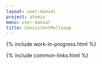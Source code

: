 ```yaml
---
layout: user-manual
project: atomix
menu: user-manual
title: ConsistentMultimap
---
```


{% include work-in-progress.html %}

{% include common-links.html %}
